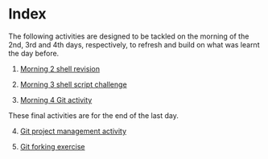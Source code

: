 # Index  
  
The following activities are designed to be tackled on the morning of the 2nd, 3rd and 4th days, 
respectively, to refresh and build on what was learnt the day before.  
  
1. [Morning 2 shell revision](02-shell-revision.md)  

2. [Morning 3 shell script challenge](03-shell-script-challenge.md)  

3. [Morning 4 Git activity](04-git-merge-activity.md)  
  
These final activities are for the end of the last day.  
  
4. [Git project management activity](05-git-pm-activity.md)  
  
5. [Git forking exercise](06-git-fork-activity.md)  
  